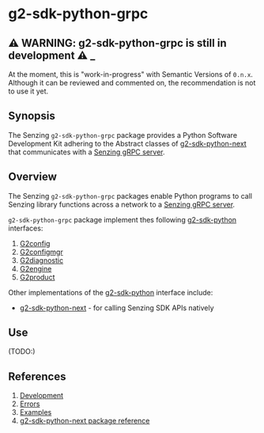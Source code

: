 # g2-sdk-python-grpc

## :warning: WARNING: g2-sdk-python-grpc is still in development :warning: _

At the moment, this is "work-in-progress" with Semantic Versions of `0.n.x`.
Although it can be reviewed and commented on,
the recommendation is not to use it yet.

## Synopsis

The Senzing `g2-sdk-python-grpc` package provides a Python Software Development Kit
adhering to the Abstract classes of
[g2-sdk-python-next](https://github.com/Senzing/g2-sdk-python-next/tree/main/src/senzing)
that communicates with a
[Senzing gRPC server](https://github.com/Senzing/servegrpc).

## Overview

The Senzing `g2-sdk-python-grpc` packages enable Python programs to call Senzing library functions
across a network to a
[Senzing gRPC server](https://github.com/Senzing/servegrpc).

`g2-sdk-python-grpc` package implement thes following
[g2-sdk-python](https://github.com/Senzing/fixme)
interfaces:

1. [G2config](https://github.com/Senzing/g2-sdk-python-next/blob/main/src/senzing/g2config_abstract.py)
1. [G2configmgr](https://github.com/Senzing/g2-sdk-python-next/blob/main/src/senzing/g2configmgr_abstract.py)
1. [G2diagnostic](https://github.com/Senzing/g2-sdk-python-next/blob/main/src/senzing/g2diagnostic_abstract.py)
1. [G2engine](https://github.com/Senzing/g2-sdk-python-next/blob/main/src/senzing/g2engine_abstract.py)
1. [G2product](https://github.com/Senzing/g2-sdk-python-next/blob/main/src/senzing/g2product_abstract.py)

Other implementations of the
[g2-sdk-python](https://github.com/Senzing/fixme)
interface include:

- [g2-sdk-python-next](https://github.com/Senzing/g2-sdk-python-next) - for
  calling Senzing SDK APIs natively

## Use

(TODO:)

## References

1. [Development](docs/development.md)
1. [Errors](docs/errors.md)
1. [Examples](docs/examples.md)
1. [g2-sdk-python-next package reference](https://hub.senzing.com/g2-sdk-python-next/)
